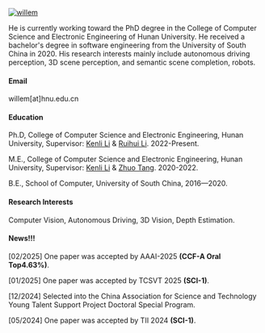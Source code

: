 

[![willem](https://img.shields.io/badge/willemeng-github-blue?logo=github)](https://github.com/willemeng)

He is currently working toward the PhD degree in the College of Computer Science and Electronic Engineering of Hunan University. He received a bachelor's degree in software engineering from the University of South China in 2020. His research interests mainly include autonomous driving perception, 3D scene perception, and semantic scene completion, robots.

#### Email
willem[at]hnu.edu.cn

#### Education
Ph.D, College of Computer Science and Electronic Engineering, Hunan University, Supervisor: [Kenli Li](http://csee.hnu.edu.cn/people/likenli) & [Ruihui Li](http://csee.hnu.edu.cn/people/liruihui). 2022-Present.

M.E., College of Computer Science and Electronic Engineering, Hunan University, Supervisor: [Kenli Li](http://csee.hnu.edu.cn/people/likenli) & [Zhuo Tang](http://csee.hnu.edu.cn/people/tangzhuo). 2020-2022.

B.E., School of Computer, University of South China, 2016—2020.

#### Research Interests
Computer Vision, Autonomous Driving, 3D Vision, Depth Estimation.

#### News!!!
[02/2025] One paper was accepted by AAAI-2025 **(CCF-A Oral Top4.63%)**.

[01/2025] One paper was accepted by TCSVT 2025 **(SCI-1)**.

[12/2024] Selected into the China Association for Science and Technology Young Talent Support Project Doctoral Special Program.

[05/2024] One paper was accepted by TII 2024 **(SCI-1)**.